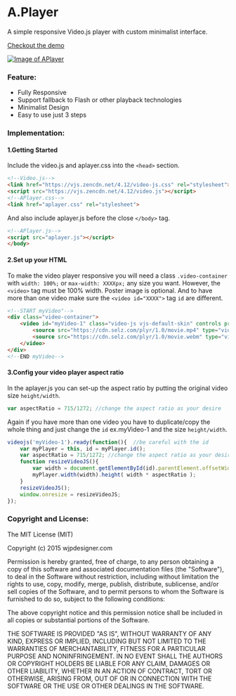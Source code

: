 # A.Player
A simple responsive Video.js player with custom minimalist interface.

[Checkout the demo](http://wjpdesigner.com/aplayer/)

[![Image of APlayer](http://wjpdesigner.com/aplayer/screenshot.jpg?1)](http://wjpdesigner.com/aplayer/)

### Feature:
- Fully Responsive
- Support fallback to Flash or other playback technologies
- Minimalist Design
- Easy to use just 3 steps

### Implementation:
#### 1.Getting Started
Include the video.js and aplayer.css into the `<head>` section.
```html
<!--Video.js-->
<link href="https://vjs.zencdn.net/4.12/video-js.css" rel="stylesheet">
<script src="https://vjs.zencdn.net/4.12/video.js"></script>
<!--APlayer.css-->
<link href="aplayer.css" rel="stylesheet">
```
And also include aplayer.js before the close `</body>` tag.
```html
<!--APlayer.js-->
<script src="aplayer.js"></script>
</body>
```
#### 2.Set up your HTML
To make the video player responsive you will need a class `.video-container` with `width: 100%;` or `max-width: XXXXpx;` any size you want.
However, the `<video>` tag must be 100% width.
Poster image is optional.
And to have more than one video make sure the `<video id="XXXX">` tag `id` are different.
```html
<!--START myVideo"-->
<div class="video-container">
	<video id="myVideo-1" class="video-js vjs-default-skin" controls preload="auto" poster="img/poster.jpg" >
    	<source src="https://cdn.selz.com/plyr/1.0/movie.mp4" type="video/mp4">
        <source src="https://cdn.selz.com/plyr/1.0/movie.webm" type="video/webm">
  	</video>
</div>
<!--END myVideo-->
```
#### 3.Config your video player aspect ratio
In the aplayer.js you can set-up the aspect ratio by putting the original video size `height/width`.
```javascript
var aspectRatio = 715/1272; //change the aspect ratio as your desire
```
Again if you have more than one video you have to duplicate/copy the whole thing and just change the `id` ex.myVideo-1 and the size `height/width`.
```javascript
videojs('myVideo-1').ready(function(){	//be careful with the id
	var myPlayer = this, id = myPlayer.id();
	var aspectRatio = 715/1272; //change the aspect ratio as your desire
	function resizeVideoJS(){
		var width = document.getElementById(id).parentElement.offsetWidth;
		myPlayer.width(width).height( width * aspectRatio );
	}
	resizeVideoJS();
	window.onresize = resizeVideoJS; 
});
```
### Copyright and License:
The MIT License (MIT)

Copyright (c) 2015 wjpdesigner.com

Permission is hereby granted, free of charge, to any person obtaining a copy of this software and associated documentation files (the "Software"), to deal in the Software without restriction, including without limitation the rights to use, copy, modify, merge, publish, distribute, sublicense, and/or sell copies of the Software, and to permit persons to whom the Software is furnished to do so, subject to the following conditions:

The above copyright notice and this permission notice shall be included in all copies or substantial portions of the Software.

THE SOFTWARE IS PROVIDED "AS IS", WITHOUT WARRANTY OF ANY KIND, EXPRESS OR IMPLIED, INCLUDING BUT NOT LIMITED TO THE WARRANTIES OF MERCHANTABILITY, FITNESS FOR A PARTICULAR PURPOSE AND NONINFRINGEMENT. IN NO EVENT SHALL THE AUTHORS OR COPYRIGHT HOLDERS BE LIABLE FOR ANY CLAIM, DAMAGES OR OTHER LIABILITY, WHETHER IN AN ACTION OF CONTRACT, TORT OR OTHERWISE, ARISING FROM, OUT OF OR IN CONNECTION WITH THE SOFTWARE OR THE USE OR OTHER DEALINGS IN THE SOFTWARE.